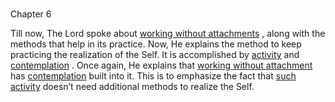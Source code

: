 # <a name='_Toc488528597'></a>
Chapter 6


Till now, The Lord spoke about 
[working without attachments](karmayoga)
, along with the methods that help in its practice. Now, He explains the method to keep practicing the realization of the Self. It is accomplished by 
[activity](karmayoga)
 and 
[contemplation](jnAnayOga_a_defn)
. Once again, He explains that 
[working without attachment](karmayoga)
 has 
[contemplation](jnAnayOga_a_defn)
 built into it. This is to emphasize the fact that 
[such activity](karmayoga)
 doesn’t need additional methods to realize the Self.


